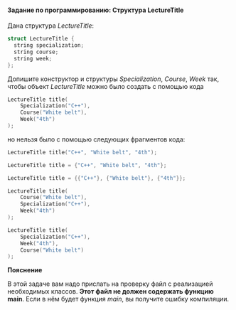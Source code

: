 #### Задание по программированию: Структура LectureTitle ####

Дана структура *LectureTitle*:
```objectivec
struct LectureTitle {
  string specialization;
  string course;
  string week;
};
```
Допишите конструктор и структуры *Specialization*, *Course*, *Week* так, чтобы объект *LectureTitle* можно было создать с помощью кода
```objectivec
LectureTitle title(
    Specialization("C++"),
    Course("White belt"),
    Week("4th")
);
```
но нельзя было с помощью следующих фрагментов кода:
```objectivec
LectureTitle title("C++", "White belt", "4th");

LectureTitle title = {"C++", "White belt", "4th"};

LectureTitle title = {{"C++"}, {"White belt"}, {"4th"}};

LectureTitle title(
    Course("White belt"),
    Specialization("C++"),
    Week("4th")
);

LectureTitle title(
    Specialization("C++"),
    Week("4th"),
    Course("White belt")
);
```

**Пояснение**

В этой задаче вам надо прислать на проверку файл с реализацией необходимых классов. **Этот файл не должен содержать функцию main**. Если в нём будет функция *main*, вы получите ошибку компиляции.